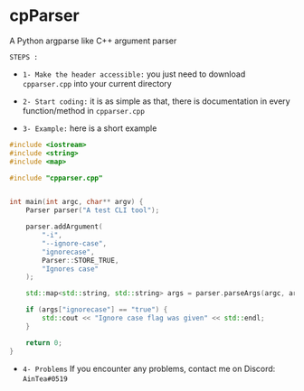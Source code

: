 # cpParser
A Python argparse like C++ argument parser


`STEPS :`

- `1- Make the header accessible:` you just need to download `cpparser.cpp` into your current directory

- `2- Start coding:` it is as simple as that, there is documentation in every function/method in `cpparser.cpp`

- `3- Example:` here is a short example
```cpp
#include <iostream>
#include <string>
#include <map>

#include "cpparser.cpp"


int main(int argc, char** argv) {
    Parser parser("A test CLI tool");

    parser.addArgument(
        "-i",
        "--ignore-case",
        "ignorecase",
        Parser::STORE_TRUE,
        "Ignores case"
    );

    std::map<std::string, std::string> args = parser.parseArgs(argc, argv);

    if (args["ignorecase"] == "true") {
        std::cout << "Ignore case flag was given" << std::endl;
    }

    return 0;
}
```

- `4- Problems`
If you encounter any problems, contact me on Discord: `AinTea#0519`